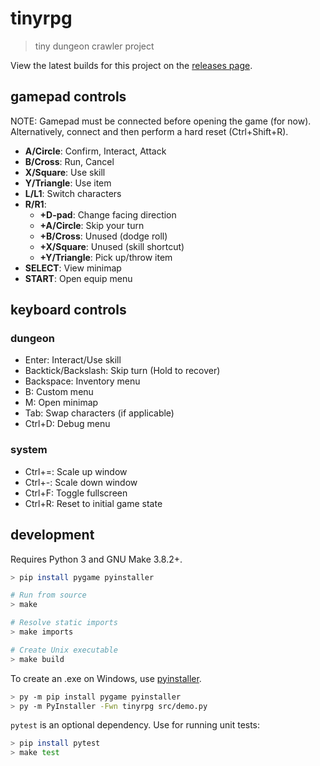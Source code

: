 # tinyrpg
> tiny dungeon crawler project

View the latest builds for this project on the [releases page](https://github.com/semibran/tinyrpg/releases).

## gamepad controls
NOTE: Gamepad must be connected before opening the game (for now). Alternatively, connect and then perform a hard reset (Ctrl+Shift+R).
- **A/Circle**: Confirm, Interact, Attack
- **B/Cross**: Run, Cancel
- **X/Square**: Use skill
- **Y/Triangle**: Use item
- **L/L1**: Switch characters
- **R/R1**:
  - **+D-pad**: Change facing direction
  - **+A/Circle**: Skip your turn
  - **+B/Cross**: Unused (dodge roll)
  - **+X/Square**: Unused (skill shortcut)
  - **+Y/Triangle**: Pick up/throw item
- **SELECT**: View minimap
- **START**: Open equip menu

## keyboard controls
### dungeon
- Enter: Interact/Use skill
- Backtick/Backslash: Skip turn (Hold to recover)
- Backspace: Inventory menu
- B: Custom menu
- M: Open minimap
- Tab: Swap characters (if applicable)
- Ctrl+D: Debug menu

### system
- Ctrl+=: Scale up window
- Ctrl+-: Scale down window
- Ctrl+F: Toggle fullscreen
- Ctrl+R: Reset to initial game state

## development
Requires Python 3 and GNU Make 3.8.2+.

```sh
> pip install pygame pyinstaller

# Run from source
> make

# Resolve static imports
> make imports

# Create Unix executable
> make build
```

To create an .exe on Windows, use [pyinstaller](https://pypi.org/project/pyinstaller/).
```sh
> py -m pip install pygame pyinstaller
> py -m PyInstaller -Fwn tinyrpg src/demo.py
```

`pytest` is an optional dependency. Use for running unit tests:
```sh
> pip install pytest
> make test
```
